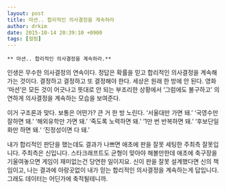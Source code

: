 ```yaml
---
layout: post
title: 마션.. 합리적인 의사결정을 계속하라
author: drkim
date: 2015-10-14 20:39:10 +0900
tags: [컬럼]
---
```

 


    ** 마션.. 합리적인 의사결정을 계속하라.** 

  


인생은 무수한 의사결정의 연속이다. 정답은 확률을 믿고 합리적인 의사결정을 계속해 가는 것이다. 결정하고 결정하고 또 결정해야 한다. 세상은 원래 한 방에 안 된다. 영화 ‘마션’은 모든 것이 어긋나고 뜻대로 안 되는 부조리한 상황에서 ‘그럼에도 불구하고’ 의연하게 의사결정을 계속하는 모습을 보여준다. 

  


이거 구조론과 맞다. 보통은 어떤가? 큰 거 한 방 노린다. ‘서울대만 가면 돼.’ ‘국영수만 잘하면 돼.’ ‘해외유학만 가면 돼.’ ‘죽도록 노력하면 돼.’ ‘1만 번 반복하면 돼.’ ‘후보단일화만 하면 돼.‘ ‘진정성이면 다 돼.’  

  


내가 합리적인 판단을 했는데도 결과가 나쁘면 애초에 판을 잘못 세팅한 주최측 잘못입니다. 주최측은 신입니다. 스타크래프트도 균형이 맞아야 해볼만한데 애초에 축구장을 기울여놓으면 게임이 재미없는건 당연한 일이지요. 신이 판을 잘못 설계했다면 신의 책임이고, 나는 결과에 아랑곳없이 내가 믿는 합리적인 의사결정을 계속하는게 답입니다. 그래도 데이터는 어딘가에 축적될테니까.